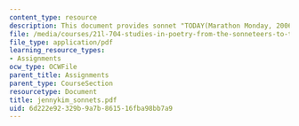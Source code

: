 ```yaml
---
content_type: resource
description: This document provides sonnet "TODAY(Marathon Monday, 2006)"
file: /media/courses/21l-704-studies-in-poetry-from-the-sonneteers-to-the-metaphysicals-spring-2006/6d222e92329b9a7b861516fba98bb7a9_jennykim_sonnets.pdf
file_type: application/pdf
learning_resource_types:
- Assignments
ocw_type: OCWFile
parent_title: Assignments
parent_type: CourseSection
resourcetype: Document
title: jennykim_sonnets.pdf
uid: 6d222e92-329b-9a7b-8615-16fba98bb7a9
---
```

